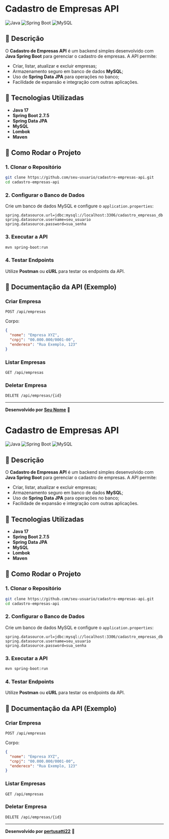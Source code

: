 # Cadastro de Empresas API

![Java](https://img.shields.io/badge/Java-17-ED8B00?style=for-the-badge&logo=java&logoColor=white)
![Spring Boot](https://img.shields.io/badge/Spring_Boot-2.7.5-6DB33F?style=for-the-badge&logo=spring-boot&logoColor=white)
![MySQL](https://img.shields.io/badge/MySQL-005C84?style=for-the-badge&logo=mysql&logoColor=white)

## 📌 Descrição
O **Cadastro de Empresas API** é um backend simples desenvolvido com **Java Spring Boot** para gerenciar o cadastro de empresas. A API permite:
- Criar, listar, atualizar e excluir empresas;
- Armazenamento seguro em banco de dados **MySQL**;
- Uso de **Spring Data JPA** para operações no banco;
- Facilidade de expansão e integração com outras aplicações.

## 🚀 Tecnologias Utilizadas
- **Java 17**
- **Spring Boot 2.7.5**
- **Spring Data JPA**
- **MySQL**
- **Lombok**
- **Maven**

## 🔧 Como Rodar o Projeto
### 1. Clonar o Repositório
```bash
git clone https://github.com/seu-usuario/cadastro-empresas-api.git
cd cadastro-empresas-api
```
### 2. Configurar o Banco de Dados
Crie um banco de dados MySQL e configure o `application.properties`:
```properties
spring.datasource.url=jdbc:mysql://localhost:3306/cadastro_empresas_db
spring.datasource.username=seu_usuario
spring.datasource.password=sua_senha
```

### 3. Executar a API
```bash
mvn spring-boot:run
```

### 4. Testar Endpoints
Utilize **Postman** ou **cURL** para testar os endpoints da API.

## 📖 Documentação da API (Exemplo)
### Criar Empresa
```http
POST /api/empresas
```
Corpo:
```json
{
  "nome": "Empresa XYZ",
  "cnpj": "00.000.000/0001-00",
  "endereco": "Rua Exemplo, 123"
}
```

### Listar Empresas
```http
GET /api/empresas
```

### Deletar Empresa
```http
DELETE /api/empresas/{id}
```

---
**Desenvolvido por [Seu Nome](https://github.com/seu-usuario)** 🚀

# Cadastro de Empresas API

![Java](https://img.shields.io/badge/Java-17-ED8B00?style=for-the-badge&logo=java&logoColor=white)
![Spring Boot](https://img.shields.io/badge/Spring_Boot-2.7.5-6DB33F?style=for-the-badge&logo=spring-boot&logoColor=white)
![MySQL](https://img.shields.io/badge/MySQL-005C84?style=for-the-badge&logo=mysql&logoColor=white)

## 📌 Descrição
O **Cadastro de Empresas API** é um backend simples desenvolvido com **Java Spring Boot** para gerenciar o cadastro de empresas. A API permite:
- Criar, listar, atualizar e excluir empresas;
- Armazenamento seguro em banco de dados **MySQL**;
- Uso de **Spring Data JPA** para operações no banco;
- Facilidade de expansão e integração com outras aplicações.

## 🚀 Tecnologias Utilizadas
- **Java 17**
- **Spring Boot 2.7.5**
- **Spring Data JPA**
- **MySQL**
- **Lombok**
- **Maven**

## 🔧 Como Rodar o Projeto
### 1. Clonar o Repositório
```bash
git clone https://github.com/seu-usuario/cadastro-empresas-api.git
cd cadastro-empresas-api
```
### 2. Configurar o Banco de Dados
Crie um banco de dados MySQL e configure o `application.properties`:
```properties
spring.datasource.url=jdbc:mysql://localhost:3306/cadastro_empresas_db
spring.datasource.username=seu_usuario
spring.datasource.password=sua_senha
```

### 3. Executar a API
```bash
mvn spring-boot:run
```

### 4. Testar Endpoints
Utilize **Postman** ou **cURL** para testar os endpoints da API.

## 📖 Documentação da API (Exemplo)
### Criar Empresa
```http
POST /api/empresas
```
Corpo:
```json
{
  "nome": "Empresa XYZ",
  "cnpj": "00.000.000/0001-00",
  "endereco": "Rua Exemplo, 123"
}
```

### Listar Empresas
```http
GET /api/empresas
```

### Deletar Empresa
```http
DELETE /api/empresas/{id}
```

---
**Desenvolvido por [pertusatti22](https://github.com/pertusatti22)** 🚀

